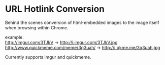 # URL Hotlink Conversion #

Behind the scenes conversion of html-embedded images to the image itself when browsing within Chrome.

example:<br/>
http://imgur.com/3TJkV -> http://i.imgur.com/3TJkV.jpg<br/>
http://www.quickmeme.com/meme/3q3uah/ -> http://i.qkme.me/3q3uah.jpg


Currently supports imgur and quickmeme.